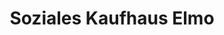 ---
title: "Soziales Kaufhaus Elmo"
url: /dessau-rosslau/soziales-kaufhaus-elmo/
shop: Warenhaus
---